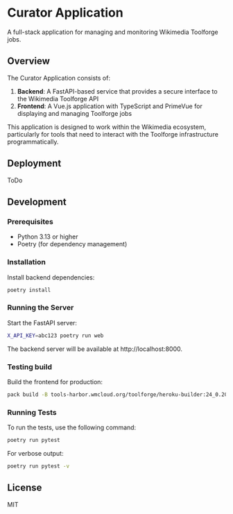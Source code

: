# Curator Application

A full-stack application for managing and monitoring Wikimedia Toolforge jobs.

## Overview

The Curator Application consists of:

1. **Backend**: A FastAPI-based service that provides a secure interface to the Wikimedia Toolforge API
2. **Frontend**: A Vue.js application with TypeScript and PrimeVue for displaying and managing Toolforge jobs

This application is designed to work within the Wikimedia ecosystem, particularly for tools that need to interact with the Toolforge infrastructure programmatically.

## Deployment

ToDo

## Development

### Prerequisites

- Python 3.13 or higher
- Poetry (for dependency management)

### Installation

Install backend dependencies:

```bash
poetry install
```

### Running the Server

Start the FastAPI server:

```bash
X_API_KEY=abc123 poetry run web
```

The backend server will be available at http://localhost:8000.

### Testing build

Build the frontend for production:

```bash
pack build -B tools-harbor.wmcloud.org/toolforge/heroku-builder:24_0.20.7 curator-web
```

### Running Tests

To run the tests, use the following command:

```bash
poetry run pytest
```

For verbose output:

```bash
poetry run pytest -v
```

## License

MIT
